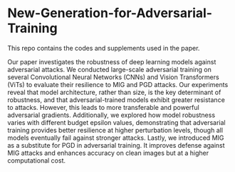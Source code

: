 # New-Generation-for-Adversarial-Training
This repo contains the codes and supplements used in the paper. 

Our paper investigates the robustness of deep learning models against adversarial attacks. We conducted large-scale adversarial training on several Convolutional Neural Networks (CNNs) and Vision Transformers (ViTs) to evaluate their resilience to MIG and PGD attacks. Our experiments reveal that model architecture, rather than size, is the key determinant of robustness, and that adversarial-trained models exhibit greater resistance to attacks. However, this leads to more transferable and powerful adversarial gradients. Additionally, we explored how model robustness varies with different budget epsilon values, demonstrating that adversarial training provides better resilience at higher perturbation levels, though all models eventually fail against stronger attacks. Lastly, we introduced MIG as a substitute for PGD in adversarial training. It improves defense against MIG attacks and enhances accuracy on clean images but at a higher computational cost.
